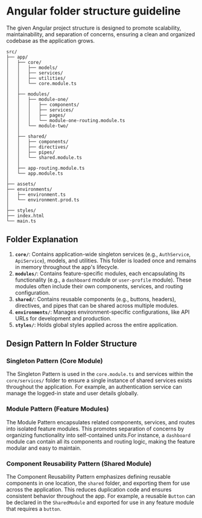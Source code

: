 # Angular folder structure guideline
The given Angular project structure is designed to promote scalability, maintainability, and separation of concerns, ensuring a clean and organized codebase as the application grows.
```plaintext
src/
├── app/
│   ├── core/
│   │   ├── models/
│   │   ├── services/
│   │   ├── utilities/
│   │   └── core.module.ts
│   │
│   ├── modules/
│   │   ├── module-one/
│   │   │   ├── components/
│   │   │   ├── services/
│   │   │   ├── pages/
│   │   │   └── module-one-routing.module.ts
│   │   └── module-two/
│   │
│   ├── shared/
│   │   ├── components/
│   │   ├── directives/
│   │   ├── pipes/
│   │   └── shared.module.ts
│   │
│   ├── app-routing.module.ts
│   └── app.module.ts
│
├── assets/
├── environments/
│   ├── environment.ts
│   └── environment.prod.ts
│
├── styles/
├── index.html
└── main.ts
```

## Folder Explanation
1. **`core/`**: Contains application-wide singleton services (e.g., `AuthService`, `ApiService`), models, and utilities. This folder is loaded once and remains in memory throughout the app's lifecycle.
2. **`modules/`**: Contains feature-specific modules, each encapsulating its functionality (e.g., a `dashboard` module or `user-profile` module). These modules often include their own components, services, and routing configuration.
3. **`shared/`**: Contains reusable components (e.g., buttons, headers), directives, and pipes that can be shared across multiple modules.
4. **`environments/`**: Manages environment-specific configurations, like API URLs for development and production.
5. **`styles/`**: Holds global styles applied across the entire application.
## Design Pattern In Folder Structure
### Singleton Pattern (Core Module)
The Singleton Pattern is used in the `core.module.ts` and services within the `core/services/` folder to ensure a single instance of shared services exists throughout the application. For example, an authentication service can manage the logged-in state and user details globally.
### Module Pattern (Feature Modules)
The Module Pattern encapsulates related components, services, and routes into isolated feature modules. This promotes separation of concerns by organizing functionality into self-contained units.For instance, a `dashboard` module can contain all its components and routing logic, making the feature modular and easy to maintain.
### Component Reusability Pattern (Shared Module)
The Component Reusability Pattern emphasizes defining reusable components in one location, the `shared` folder, and exporting them for use across the application. This reduces duplication code and ensures consistent behavior throughout the app. For example, a reusable `Button` can be declared in the `SharedModule` and exported for use in any feature module that requires a `button`.
